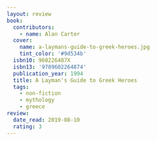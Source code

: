 ```yaml
---
layout: review
book:
  contributors:
    - name: Alan Carter
  cover:
    name: a-laymans-guide-to-greek-heroes.jpg
    tint_color: '#9d534b'
  isbn10: 960226487X
  isbn13: '9789602264874'
  publication_year: 1994
  title: A Layman's Guide to Greek Heroes
  tags:
    - non-fiction
    - mythology
    - greece
review:
  date_read: 2019-08-10
  rating: 3
---
```

